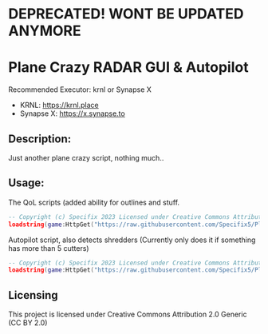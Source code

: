 # DEPRECATED! WONT BE UPDATED ANYMORE

# Plane Crazy RADAR GUI & Autopilot
Recommended Executor: krnl or Synapse X

* KRNL: https://krnl.place
* Synapse X: https://x.synapse.to

## Description:
Just another plane crazy script, nothing much..
## Usage:
The QoL scripts (added ability for outlines and stuff.
```lua
-- Copyright (c) Specifix 2023 Licensed under Creative Commons Attribution 2.0 Generic (CC BY 2.0)
loadstring(game:HttpGet("https://raw.githubusercontent.com/Specifix5/Plane-Crazy-Tracker/main/radar-gui.lua"))();
```
Autopilot script, also detects shredders (Currently only does it if something has more than 5 cutters)
```lua
-- Copyright (c) Specifix 2023 Licensed under Creative Commons Attribution 2.0 Generic (CC BY 2.0)
loadstring(game:HttpGet("https://raw.githubusercontent.com/Specifix5/Plane-Crazy-Tracker/main/autopilot.lua"))();
```
## Licensing
This project is licensed under Creative Commons Attribution 2.0 Generic (CC BY 2.0)
